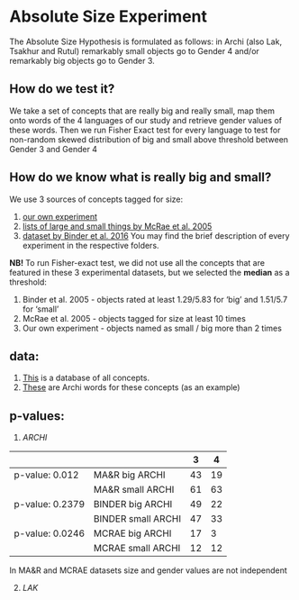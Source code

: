 # Absolute Size Experiment
The Absolute Size Hypothesis is formulated as follows: in Archi (also Lak, Tsakhur and Rutul) remarkably small objects go to Gender 4 and/or remarkably big objects go to Gender 3.
 
## How do we test it?
We take a set of concepts that are really big and really small, map them onto words of the 4 languages of our study and retrieve gender values of these words. Then we run Fisher Exact test for every language to test for non-random skewed distribution of big and small above threshold between Gender 3 and Gender 4

## How do we know what is really big and small? 
We use 3 sources of concepts tagged for size:
1. [our own experiment](https://github.com/bravobaker/SizeMatters/tree/main/ABSOLUTE%20SIZE%20data/MA%26R)
2. [lists of large and small things by McRae et al. 2005](https://github.com/bravobaker/SizeMatters/tree/main/ABSOLUTE%20SIZE%20data/MCRAE)
3. [dataset by Binder et al. 2016](https://github.com/bravobaker/SizeMatters/tree/main/ABSOLUTE%20SIZE%20data/BINDER)
You may find the brief description of every experiment in the respective folders.


__NB!__	To run Fisher-exact test, we did not use all the concepts that are featured in these 3 experimental datasets, but we selected the __median__ as a threshold:
1. Binder et al. 2005 - objects rated at least 1.29/5.83 for ‘big’ and 1.51/5.7 for ‘small’
2. McRae et al. 2005 - objects tagged for size at least 10 times
3. Our own experiment - objects named as small / big more than 2 times


## data: 

1. [This](https://docs.google.com/spreadsheets/d/1-kcrfq8sUrK-lLhckK7L9J0CwlfeC0Mb/edit#gid=1362841377) is a database of all concepts. 
2. [These](https://docs.google.com/spreadsheets/d/1-poCyGW2NjUhXNxl7BLA6-6E0yjSZYFX/edit#gid=1586497774) are Archi words for these concepts (as an example)


## p-values:

1. _ARCHI_

|                   |                    | 3  | 4  |
|-------------------|--------------------|----|----|
| p-value:  0.012   | MA&R big ARCHI     | 43 | 19 |
|                   | MA&R small ARCHI   | 61 | 63 |
| p-value:  0.2379  | BINDER big ARCHI   | 49 | 22 |
|                   | BINDER small ARCHI | 47 | 33 |
| p-value:   0.0246 | MCRAE big ARCHI    | 17 | 3  |
|                   | MCRAE small ARCHI  | 12 | 12 |

In MA&R and MCRAE datasets size and gender values are not independent

2. _LAK_
